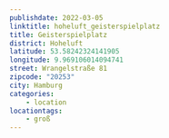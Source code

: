 ```yaml
---
publishdate: 2022-03-05
linktitle: hoheluft_geisterspielplatz
title: Geisterspielplatz
district: Hoheluft
latitude: 53.58242324141905
longitude: 9.969106014094741
street: Wrangelstraße 81
zipcode: "20253"
city: Hamburg
categories:
    - location
locationtags:
    - groß
---
```

